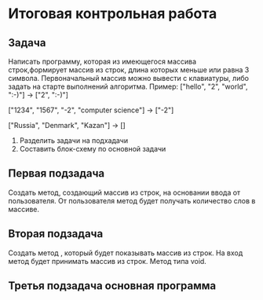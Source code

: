 # Итоговая контрольная работа

## Задача 
 Написать программу, которая из имеющегося массива строк,формирует массив из строк, длина которых меньше или равна 3 символа. Первоначальный массив можно вывести с клавиатуры, либо задать на старте выполнений алгоритма.
 Пример:
 ["hello", "2", "world", ":-)"] -> ["2", ":-)"]

["1234", "1567", "-2", "computer science"] -> ["-2"]

["Russia", "Denmark", "Kazan"] -> []


1.  Разделить задачи на подхадачи
2. Составить блок-схему по основной задачи

## Первая подзадача
Создать метод, создающий массив из строк, на основании ввода от пользователя. От пользователя метод будет получать количество слов в массиве.
## Вторая подзадача

Создать метод , который будет показывать массив из строк. На вход метод будет принимать массив из строк. Метод типа void.

## Третья подзадача основная программа

